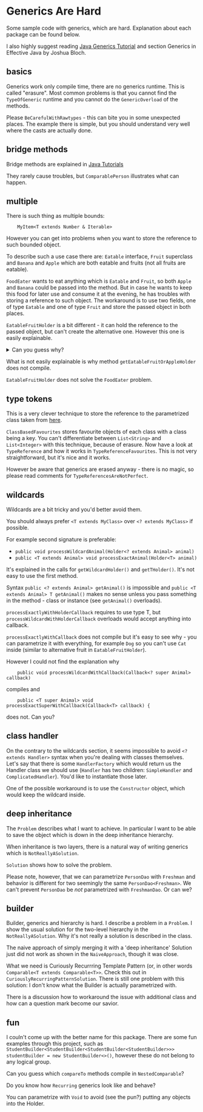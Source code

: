 # Generics Are Hard

Some sample code with generics, which are hard. Explanation about each package can be found below.

I also highly suggest reading [Java Generics Tutorial](https://docs.oracle.com/javase/tutorial/java/generics/index.html)
and section Generics in Effective Java by Joshua Bloch.

## basics

Generics work only compile time, there are no generics runtime. This is called "erasure". Most common problems is that 
 you cannot find the `TypeOfGeneric` runtime and you cannot do the `GenericOverload` of the methods.

Please `BeCarefulWithRawtypes` - this can bite you in some unexpected places. The example there is simple, but you
 should understand very well where the casts are actually done.

## bridge methods

Bridge methods are explained in [Java Tutorials](https://docs.oracle.com/javase/tutorial/java/generics/bridgeMethods.html)
 
They rarely cause troubles, but `ComparablePerson` illustrates what can happen.
  
## multiple

There is such thing as multiple bounds:
        
        MyItem<T extends Number & Iterable>
        
However you can get into problems when you want to store the reference to such bounded object.

To describe such a use case there are: `Eatable` interface, `Fruit` superclass and `Banana` and `Apple` which are both 
eatable and fruits (not all fruits are eatable).
 
`FoodEater` wants to eat anything which is `Eatable` and `Fruit`, so both `Apple` and `Banana` could be passed into the
method. But in case he wants to keep this food for later use and consume it at the evening, he has troubles with storing
a reference to such object. The workaround is to use two fields, one of type `Eatable` and one of type `Fruit` and store
the passed object in both places.

`EatableFruitHolder` is a bit different - it can hold the reference to the passed object, but can't create the alternative
one. However this one is easily explainable. 

<details>
<summary>Can you guess why?</summary>
When EatableFruitHolder is instantiated it is parametrized with Apple and T becomes Apple but we cannot know anything 
about the type T in the constructor itself. So imagine we parametrized it with Banana, and still try to push Apple
as an alternative fruit. That won't work, because apples are not bananas. In this particular case you may use instanceof
and casts, but this is a slippery path.
</details>

What is not easily explainable is why method `getEatableFruitOrAppleHolder` does not compile.

`EatableFruitHolder` does not solve the `FoodEater` problem.

## type tokens

This is a very clever technique to store the reference to the parametrized class taken from [here](http://gafter.blogspot.com/2006/12/super-type-tokens.html).

`ClassBasedFavourites` stores favourite objects of each class with a class being a key. You can't differentiate between 
`List<String>` and `List<Integer>` with this technique, because of erasure. Now have a look at `TypeReference` and how
it works in `TypeReferenceFavourites`. This is not very straightforward, but it's nice and it works.

However be aware that generics are erased anyway - there is no magic, so please read comments for `TypeReferencesAreNotPerfect`.

## wildcards

Wildcards are a bit tricky and you'd better avoid them.

You should always prefer `<T extends MyClass>` over `<? extends MyClass>` if possible.

For example second signature is preferable:

 - `public void processWildcardAnimal(Holder<? extends Animal> animal)`
 - `public <T extends Animal> void processExactAnimal(Holder<T> animal)`

It's explained in the calls for `getWildcardHolder()` and `getTHolder()`. It's not easy to use the first method.

Syntax `public <? extends Animal> getAnimal()` is impossible and `public <T extends Animal> T getAnimal()` 
makes no sense unless you pass something in the method - class or instance (see `getAnimal()` overloads).

`processExactlyWithHolderCallback` requires to use type T, but `processWildcardWithHolderCallback` overloads would 
 accept anything into callback.
 
`processExactlyWithCallback` does not compile but it's easy to see why - you can parametrize it with everything, for 
example `Dog` so you can't use `Cat` inside (similar to alternative fruit in `EatableFruitHolder`).

However I could not find the explanation why 
        
        public void processWildcardWithCallback(Callback<? super Animal> callback)

compiles and 

        public <T super Animal> void processExactSuperWithCallback(Callback<T> callback) {
        
does not. Can you?

## class handler

On the contrary to the wildcards section, it seems impossible to avoid `<? extends Handler>` syntax when you're dealing
with classes themselves. Let's say that there is some `HandlerFactory` which would return us the Handler class we should
use (`Handler` has two children: `SimpleHandler` and `ComplicatedHandler`). You'd like to instantiate those later.

One of the possible workaround is to use the `Constructor` object, which would keep the wildcard inside.

## deep inheritance

The `Problem` describes what I want to achieve. In particular I want to be able to save the object which is down
in the deep inheritance hierarchy.

When inheritance is two layers, there is a natural way of writing generics which is `NotReallyASolution`.

`Solution` shows how to solve the problem.

Please note, however, that we can parametrize `PersonDao` with `Freshman` and behavior is different for two seemingly the
same `PersonDao<Freshman>`. We can't prevent `PersonDao` be _not_ parametrized with `FreshmanDao`. Or can we?

## builder

Builder, generics and hierarchy is hard. I describe a problem in a `Problem`. I show the usual solution for the
two-level hierarchy in the `NotReallyASolution`. Why it's not really a solution is described in the class.

The naive approach of simply merging it with a 'deep inheritance' Solution just did not work as shown in the
`NaiveApproach`, though it was close.

What we need is Curiously Recurrring Template Pattern (or, in other words `Comparable<T extends Comparable<T>>`.
Check this out in `CuriouslyRecurringPatternSolution`. There is still one problem with this solution: I don't know
what the Builder is actually parametrized with.

There is a discussion how to workaround the issue with additional class and how can a question mark become our savior.

## fun

I couln't come up with the better name for this package. There are some fun examples through this project, such as
`StudentBuilder<StudentBuilder<StudentBuilder<StudentBuilder>>> studentBuilder = new StudentBuilder<>()`, however these
do not belong to any logical group.

Can you guess which `compareTo` methods compile in `NestedComparable`?

Do you know how `Recurring` generics look like and behave?

You can parametrize with `Void` to avoid (see the pun?) putting any objects into the Holder.
